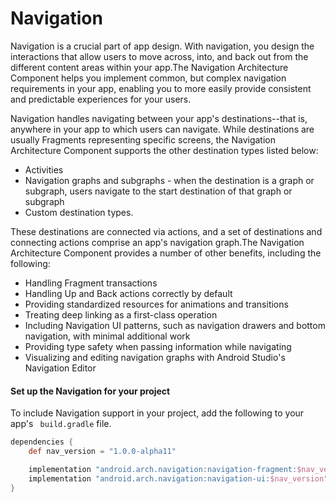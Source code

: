 # Navigation
Navigation is a crucial part of app design. With navigation, you design the interactions that allow users to move across, into, and back out from the different content areas within your app.The Navigation Architecture Component helps you implement common, but complex navigation requirements in your app, enabling you to more easily provide consistent and predictable experiences for your users.

Navigation handles navigating between your app's destinations--that is, anywhere in your app to which users can navigate. While destinations are usually Fragments representing specific screens, the Navigation Architecture Component supports the other destination types listed below:

* Activities
* Navigation graphs and subgraphs - when the destination is a graph or subgraph, users navigate to the start destination of that graph or subgraph
* Custom destination types.

These destinations are connected via actions, and a set of destinations and connecting actions comprise an app's navigation graph.The Navigation Architecture Component provides a number of other benefits, including the following:

* Handling Fragment transactions
* Handling Up and Back actions correctly by default
* Providing standardized resources for animations and transitions
* Treating deep linking as a first-class operation
* Including Navigation UI patterns, such as navigation drawers and bottom navigation, with minimal additional work
* Providing type safety when passing information while navigating
* Visualizing and editing navigation graphs with Android Studio's Navigation Editor

#### Set up the Navigation for your project
To include Navigation support in your project, add the following to your app's ` build.gradle` file.
``` gradle
dependencies {
    def nav_version = "1.0.0-alpha11"

    implementation "android.arch.navigation:navigation-fragment:$nav_version" // use -ktx for Kotlin
    implementation "android.arch.navigation:navigation-ui:$nav_version" // use -ktx for Kotlin
}
```
